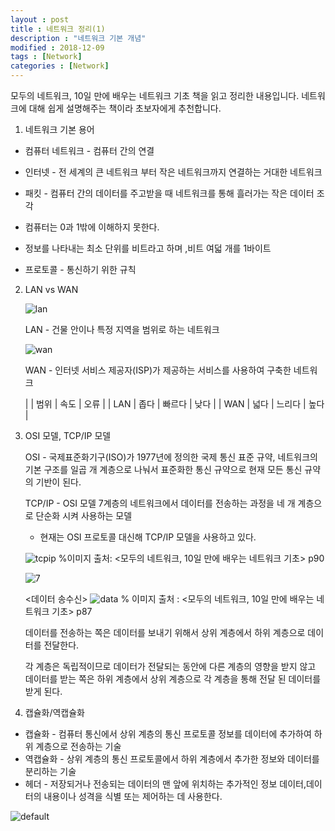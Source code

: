 ```yaml
---
layout : post 
title : 네트워크 정리(1)
description : "네트워크 기본 개념"
modified : 2018-12-09
tags : [Network]
categories : [Network]
---
```







모두의 네트워크, 10일 만에 배우는 네트워크 기초 책을 읽고 정리한 내용입니다.
네트워크에 대해 쉽게 설명해주는 책이라 초보자에게 추천합니다. 
 
 
1. 네트워크 기본 용어   

 * 컴퓨터 네트워크 - 컴퓨터 간의 연결 
 * 인터넷 - 전 세계의 큰 네트워크 부터 작은 네트워크까지 연결하는 거대한 네트워크
 * 패킷 - 컴퓨터 간의 데이터를 주고받을 때 네트워크를 통해 흘러가는 작은 데이터 조각 
 
 * 컴퓨터는 0과 1밖에 이해하지 못한다. 
 * 정보를 나타내는 최소 단위를 비트라고 하며 ,비트 여덟 개를 1바이트 
 
 * 프로토콜 - 통신하기 위한 규칙 

2. LAN vs WAN 

  
   ![lan](https://user-images.githubusercontent.com/26668309/49692583-7372a600-fba1-11e8-81cf-9ba8d291007d.JPG)
    
    LAN - 건물 안이나 특정 지역을 범위로 하는 네트워크 

   ![wan](https://user-images.githubusercontent.com/26668309/49692618-85087d80-fba2-11e8-9f30-a78ed967c112.JPG)

    WAN - 인터넷 서비스 제공자(ISP)가 제공하는 서비스를 사용하여 구축한 네트워크 
   
   |      |  범위 |  속도   | 오류 |
   | LAN  |  좁다 |  빠르다 | 낮다 |
   | WAN  |  넓다 |  느리다 | 높다 | 
   

3. OSI 모델, TCP/IP 모델 

   OSI - 국제표준화기구(ISO)가 1977년에 정의한 국제 통신 표준 규약, 네트워크의 기본 구조를 일곱 개 계층으로 나눠서 표준화한 통신 규약으로 현재 모든 통신 규약의 기반이 된다. 
   
   TCP/IP - OSI 모델 7계층의 네트워크에서 데이터를 전송하는 과정을 네 개 계층으로 단순화 시켜 사용하는 모델 
   - 현재는 OSI 프로토콜 대신해 TCP/IP 모델을 사용하고 있다. 
   
  
    ![tcpip](https://user-images.githubusercontent.com/26668309/49692911-0b27c280-fba9-11e8-92be-52e92cce33e5.JPG)
    %이미지 출처: <모두의 네트워크, 10일 만에 배우는 네트워크 기초> p90
    
    
    ![7](https://user-images.githubusercontent.com/26668309/49693068-e6cde500-fbac-11e8-9a32-1d621ba50f7e.JPG)
    
  
   <데이터 송수신>
   ![data](https://user-images.githubusercontent.com/26668309/49692865-9acc7180-fba7-11e8-86f9-cf3f481110eb.JPG)
   % 이미지 출처 : <모두의 네트워크, 10일 만에 배우는 네트워크 기초> p87
      
   데이터를 전송하는 쪽은 데이터를 보내기 위해서 상위 계층에서 하위 계층으로 데이터를 전달한다. 
   
   각 계층은 독립적이므로 데이터가 전달되는 동안에 다른 계층의 영향을 받지 않고 데이터를 받는 쪽은 하위 계층에서 상위 계층으로 각 계층을 통해 전달    된 데이터를 받게 된다. 

  

4. 캡슐화/역캡슐화 

  * 캡슐화 - 컴퓨터 통신에서 상위 계층의 통신 프로토콜 정보를 데이터에 추가하여  하위 계층으로 전송하는 기술 
  * 역캡슐화 - 상위 계층의 통신 프로토콜에서 하위 계층에서 추가한 정보와 데이터를 분리하는 기술 
  * 헤더 - 저장되거나 전송되는 데이터의 맨 앞에 위치하는 추가적인 정보 데이터,데이터의 내용이나 성격을 식별 또는 제어하는 데 사용한다. 
  
  
  ![default](https://user-images.githubusercontent.com/26668309/49693175-fcdca500-fbae-11e8-96d5-bbe82551f907.JPG)

   
    


   
   
   
 






